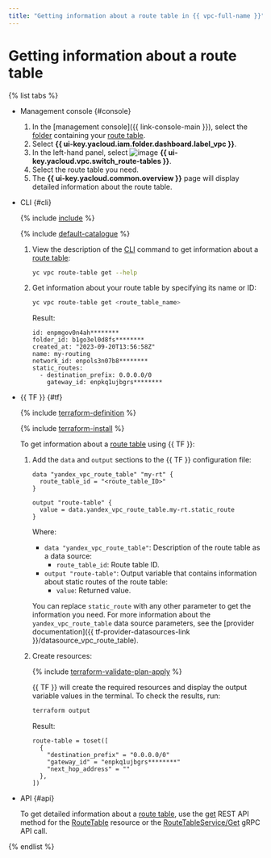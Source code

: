 ```yaml
---
title: "Getting information about a route table in {{ vpc-full-name }}"
---
```


# Getting information about a route table

{% list tabs %}

- Management console {#console}

   1. In the [management console]({{ link-console-main }}), select the [folder](../../resource-manager/concepts/resources-hierarchy.md#folder) containing your [route table](../concepts/static-routes.md).
   1. Select **{{ ui-key.yacloud.iam.folder.dashboard.label_vpc }}**.
   1. In the left-hand panel, select ![image](../../_assets/console-icons/route.svg) **{{ ui-key.yacloud.vpc.switch_route-tables }}**.
   1. Select the route table you need.
   1. The **{{ ui-key.yacloud.common.overview }}** page will display detailed information about the route table.

- CLI {#cli}

   {% include [include](../../_includes/cli-install.md) %}

   {% include [default-catalogue](../../_includes/default-catalogue.md) %}

   1. View the description of the [CLI](../../cli/) command to get information about a [route table](../concepts/static-routes.md):

      ```bash
      yc vpc route-table get --help
      ```

   1. Get information about your route table by specifying its name or ID:

      ```bash
      yc vpc route-table get <route_table_name>
      ```

      Result:

      ```text
      id: enpmgov0n4ah********
      folder_id: b1go3el0d8fs********
      created_at: "2023-09-20T13:56:58Z"
      name: my-routing
      network_id: enpols3n07b8********
      static_routes:
        - destination_prefix: 0.0.0.0/0
          gateway_id: enpkq1ujbgrs********
      ```

- {{ TF }} {#tf}

   {% include [terraform-definition](../../_tutorials/_tutorials_includes/terraform-definition.md) %}

   {% include [terraform-install](../../_includes/terraform-install.md) %}

   To get information about a [route table](../concepts/static-routes.md) using {{ TF }}:

   1. Add the `data` and `output` sections to the {{ TF }} configuration file:

      ```hcl
      data "yandex_vpc_route_table" "my-rt" {
        route_table_id = "<route_table_ID>"
      }

      output "route-table" {
        value = data.yandex_vpc_route_table.my-rt.static_route
      }
      ```

      Where:
      * `data "yandex_vpc_route_table"`: Description of the route table as a data source:
         * `route_table_id`: Route table ID.
      * `output "route-table"`: Output variable that contains information about static routes of the route table:
         * `value`: Returned value.

      You can replace `static_route` with any other parameter to get the information you need. For more information about the `yandex_vpc_route_table` data source parameters, see the [provider documentation]({{ tf-provider-datasources-link }}/datasource_vpc_route_table).

   1. Create resources:

      {% include [terraform-validate-plan-apply](../../_tutorials/_tutorials_includes/terraform-validate-plan-apply.md) %}

      {{ TF }} will create the required resources and display the output variable values in the terminal. To check the results, run:

      ```bash
      terraform output
      ```

      Result:

      ```text
      route-table = toset([
        {
          "destination_prefix" = "0.0.0.0/0"
          "gateway_id" = "enpkq1ujbgrs********"
          "next_hop_address" = ""
        },
      ])
      ```

- API {#api}

   To get detailed information about a [route table](../concepts/static-routes.md), use the [get](../api-ref/RouteTable/get.md) REST API method for the [RouteTable](../api-ref/RouteTable/index.md) resource or the [RouteTableService/Get](../api-ref/grpc/route_table_service.md#Get) gRPC API call.

{% endlist %}